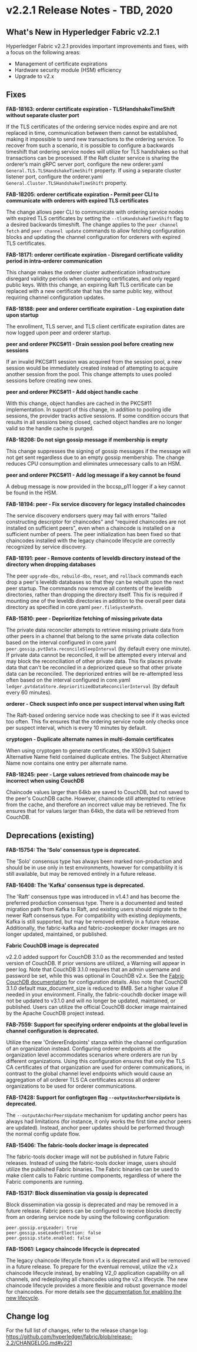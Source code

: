 v2.2.1 Release Notes - TBD, 2020
================================

What's New in Hyperledger Fabric v2.2.1
---------------------------------------

Hyperledger Fabric v2.2.1 provides important improvements and fixes, with a focus on the following areas:
* Management of certificate expirations
* Hardware security module (HSM) efficiency
* Upgrade to v2.x


Fixes
-----

**FAB-18163: orderer certificate expiration - TLSHandshakeTimeShift without separate cluster port**

If the TLS certificates of the ordering service nodes expire and are not replaced in time,
communication between them cannot be established, making it impossible to send
new transactions to the ordering service. To recover from such a scenario, it is possible
to configure a backwards timeshift that ordering service nodes will utilize for TLS
handshakes so that transactions can be processed.
If the Raft cluster service is sharing the orderer’s main gRPC server port,
configure the new orderer.yaml `General.TLS.TLSHandshakeTimeShift` property.
If using a separate cluster listener port,
configure the orderer.yaml `General.Cluster.TLSHandshakeTimeShift` property.

**FAB-18205: orderer certificate expiration - Permit peer CLI to communicate with orderers with expired TLS certificates**

The change allows peer CLI to communicate with ordering service nodes with expired TLS certificates
by setting the `--tlsHandshakeTimeShift` flag to a desired backwards timeshift.
The change applies to the `peer channel fetch` and `peer channel update` commands to allow
fetching configuration blocks and updating the channel configuration for orderers with expired TLS certificates.

**FAB-18171: orderer certificate expiration - Disregard certificate validity period in intra-orderer communication**

This change makes the orderer cluster authentication infrastructure
disregard validity periods when comparing certificates, and only regard public keys.
With this change, an expiring Raft TLS certificate can be replaced
with a new certificate that has the same public key, without requiring channel configuration updates.

**FAB-18188: peer and orderer certificate expiration - Log expiration date upon startup**

The enrollment, TLS server, and TLS client certificate expiration dates are now logged upon peer and orderer startup.

**peer and orderer PKCS#11 - Drain session pool before creating new sessions**

If an invalid PKCS#11 session was acquired from the session pool,
a new session would be immediately created instead of attempting to acquire another
session from the pool.
This change attempts to uses pooled sessions before creating new ones.

**peer and orderer PKCS#11 - Add object handle cache**

With this change, object handles are cached in the PKCS#11 implementation.
In support of this change, in addition to pooling idle sessions, the
provider tracks active sessions. If some condition occurs that results
in all sessions being closed, cached object handles are no longer valid
so the handle cache is purged.

**FAB-18208: Do not sign gossip message if membership is empty**

This change suppresses the signing of gossip messages if the message will not get
sent regardless due to an empty gossip membership. The change reduces CPU consumption
and eliminates unnecessary calls to an HSM.

**peer and orderer PKCS#11 - Add log message if a key cannot be found**

A debug message is now provided in the bccsp_p11 logger if a key cannot be found in the HSM.

**FAB-18194: peer - Fix service discovery for legacy installed chaincodes**

The service discovery endorsers query may fail with errors
"failed constructing descriptor for chaincodes" and
"required chaincodes are not installed on sufficient peers", even
when a chaincode is installed on a sufficient number of peers.
The peer initialization has been fixed so that chaincodes installed with the legacy chaincode
lifecycle are correctly recognized by service discovery.

**FAB-18191: peer - Remove contents of leveldb directory instead of the directory when dropping databases**

The peer `upgrade-dbs`, `rebuild-dbs`, `reset`, and `rollback` commands each drop a peer's
leveldb databases so that they can be rebuilt upon the next peer startup.
The commands now remove all contents of the leveldb directories, rather than dropping the
directory itself. This fix is required if mounting one of the leveldb directories in addition
to the overall peer data directory as specified in core.yaml `peer.fileSystemPath`.

**FAB-15810: peer - Deprioritize fetching of missing private data**

The private data reconciler attempts to retrieve missing private data from other
peers in a channel that belong to the same private data collection based on the interval
configured in core.yaml `peer.gossip.pvtData.reconcileSleepInterval`
(by default every one minute). If private data cannot be reconciled, it will be attempted
every interval and may block the reconciliation of other private data. This fix places
private data that can't be reconciled in a depriorized queue so that other private data
can be reconciled. The depriorized entries will be re-attempted less often based on the
interval configured in core.yaml `ledger.pvtdataStore.deprioritizedDataReconcilerInterval`
(by default every 60 minutes).

**orderer - Check suspect info once per suspect interval when using Raft**

The Raft-based ordering service node was checking to see if it was evicted too often.
This fix ensures that the ordering service node only checks once per suspect interval,
which is every 10 minutes by default.

**cryptogen - Duplicate alternate names in multi-domain certificates**

When using cryptogen to generate certificates, the X509v3 Subject Alternative Name field contained duplicate entries.
The Subject Alternative Name now contains one entry per alternate name.

**FAB-18245: peer - Large values retrieved from chaincode may be incorrect when using CouchDB**

Chaincode values larger than 64kb are saved to CouchDB,
but not saved to the peer's CouchDB cache.
However, chaincode still attempted to retrieve from the cache,
and therefore an incorrect value may be retrieved.
The fix ensures that for values larger than 64kb, the data will be retrieved from CouchDB.


Deprecations (existing)
-----------------------

**FAB-15754: The 'Solo' consensus type is deprecated.**

The 'Solo' consensus type has always been marked non-production and should be in
use only in test environments, however for compatibility it is still available,
but may be removed entirely in a future release.

**FAB-16408: The 'Kafka' consensus type is deprecated.**

The 'Raft' consensus type was introduced in v1.4.1 and has become the preferred
production consensus type.  There is a documented and tested migration path from
Kafka to Raft, and existing users should migrate to the newer Raft consensus type.
For compatibility with existing deployments, Kafka is still supported,
but may be removed entirely in a future release.
Additionally, the fabric-kafka and fabric-zookeeper docker images are no longer updated, maintained, or published.

**Fabric CouchDB image is deprecated**

v2.2.0 added support for CouchDB 3.1.0 as the recommended and tested version of CouchDB.
If prior versions are utilized, a Warning will appear in peer log.
Note that CouchDB 3.1.0 requires that an admin username and password be set,
while this was optional in CouchDB v2.x. See the
[Fabric CouchDB documentation](https://hyperledger-fabric.readthedocs.io/en/v2.2.0/couchdb_as_state_database.html#couchdb-configuration)
for configuration details.
Also note that CouchDB 3.1.0 default max_document_size is reduced to 8MB. Set a higher value if needed in your environment.
Finally, the fabric-couchdb docker image will not be updated to v3.1.0 and will no longer be updated, maintained, or published.
Users can utilize the official CouchDB docker image maintained by the Apache CouchDB project instead.

**FAB-7559: Support for specifying orderer endpoints at the global level in channel configuration is deprecated.**

Utilize the new 'OrdererEndpoints' stanza within the channel configuration of an organization instead.
Configuring orderer endpoints at the organization level accommodates
scenarios where orderers are run by different organizations. Using
this configuration ensures that only the TLS CA certificates of that organization
are used for orderer communications, in contrast to the global channel level endpoints which
would cause an aggregation of all orderer TLS CA certificates across
all orderer organizations to be used for orderer communications.

**FAB-17428: Support for configtxgen flag `--outputAnchorPeersUpdate` is deprecated.**

The `--outputAnchorPeersUpdate` mechanism for updating anchor peers has always had
limitations (for instance, it only works the first time anchor peers are updated).
Instead, anchor peer updates should be performed through the normal config update flow.

**FAB-15406: The fabric-tools docker image is deprecated**

The fabric-tools docker image will not be published in future Fabric releases.
Instead of using the fabric-tools docker image, users should utilize the
published Fabric binaries. The Fabric binaries can be used to make client calls
to Fabric runtime components, regardless of where the Fabric components are running.

**FAB-15317: Block dissemination via gossip is deprecated**

Block dissemination via gossip is deprecated and may be removed in a future release.
Fabric peers can be configured to receive blocks directly from an ordering service
node by using the following configuration:
```
peer.gossip.orgLeader: true
peer.gossip.useLeaderElection: false
peer.gossip.state.enabled: false
```

**FAB-15061: Legacy chaincode lifecycle is deprecated**

The legacy chaincode lifecycle from v1.x is deprecated and will be removed
in a future release. To prepare for the eventual removal, utilize the v2.x
chaincode lifecycle instead, by enabling V2_0 application capability on all
channels, and redeploying all chaincodes using the v2.x lifecycle. The new
chaincode lifecycle provides a more flexible and robust governance model
for chaincodes. For more details see the
[documentation for enabling the new lifecycle](https://hyperledger-fabric.readthedocs.io/en/release-2.2/enable_cc_lifecycle.html).


Change log
----------
For the full list of changes, refer to the release change log:
https://github.com/hyperledger/fabric/blob/release-2.2/CHANGELOG.md#v221
